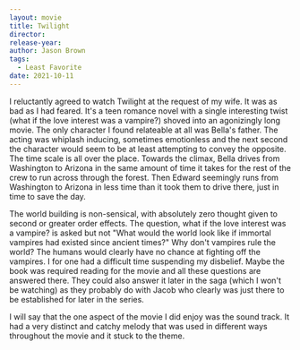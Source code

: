 ```yaml
---
layout: movie
title: Twilight
director:
release-year:
author: Jason Brown
tags:
  - Least Favorite
date: 2021-10-11
---
```

I reluctantly agreed to watch Twilight at the request of my wife. It was as bad as I had feared. It's a teen romance novel with a single interesting twist (what if the love interest was a vampire?) shoved into an agonizingly long movie. The only character I found relateable at all was Bella's father. The acting was whiplash inducing, sometimes emotionless and the next second the character would seem to be at least attempting to convey the opposite. The time scale is all over the place. Towards the climax, Bella drives from Washington to Arizona in the same amount of time it takes for the rest of the crew to run across through the forest. Then Edward seemingly runs from Washington to Arizona in less time than it took them to drive there, just in time to save the day.

The world building is non-sensical, with absolutely zero thought given to second or greater order effects. The question, what if the love interest was a vampire? is asked but not "What would the world look like if immortal vampires had existed since ancient times?" Why don't vampires rule the world? The humans would clearly have no chance at fighting off the vampires. I for one had a difficult time suspending my disbelief. Maybe the book was required reading for the movie and all these questions are answered there. They could also answer it later in the saga (which I won't be watching) as they probably do with Jacob who clearly was just there to be established for later in the series.

I will say that the one aspect of the movie I did enjoy was the sound track. It had a very distinct and catchy melody that was used in different ways throughout the movie and it stuck to the theme.
